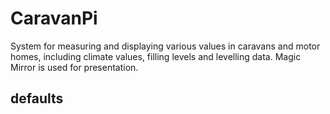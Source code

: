 # CaravanPi
System for measuring and displaying various values in caravans and motor homes, including climate values, filling levels and levelling data. Magic Mirror is used for presentation.

## defaults
